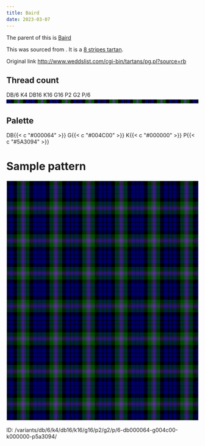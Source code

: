 ```yaml
---
title: Baird
date: 2023-03-07
---
```

The parent of this is [Baird](/tartans/db/6/k4/db16/k16/g16/p2/g2/p/6/)


This was sourced from <no value>.  It is a [8 stripes tartan](/stripes/stripes8/).

Original link http://www.weddslist.com/cgi-bin/tartans/pg.pl?source=rb

## Thread count
DB/6 K4 DB16 K16 G16 P2 G2 P/6
![Sett](sett.png)

## Palette
DB{{< c "#000064" >}} G{{< c "#004C00" >}} K{{< c "#000000" >}} P{{< c "#5A3094" >}}

# Sample pattern

![Tartan detail](tartan.png "DB/6 K4 DB16 K16 G16 P2 G2 P/6 tartan")

ID: /variants/db/6/k4/db16/k16/g16/p2/g2/p/6-db000064-g004c00-k000000-p5a3094/